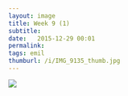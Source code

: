 ```yaml
---
layout: image
title: Week 9 (1)
subtitle: 
date:   2015-12-29 00:01
permalink: 
tags: emil
thumburl: /i/IMG_9135_thumb.jpg
---
```

![]({{site.url}}/i/IMG_9135_thumb.jpg)
